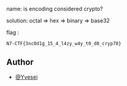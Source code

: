 name: is encoding considered crypto?

solution: octal => hex => binary => base32

flag :
```
N7-CTF{3nc0d1g_15_4_l4zy_w4y_t0_d0_cryp70}
```


## Author

- [@Yvesei](https://github.com/Yvesei)
